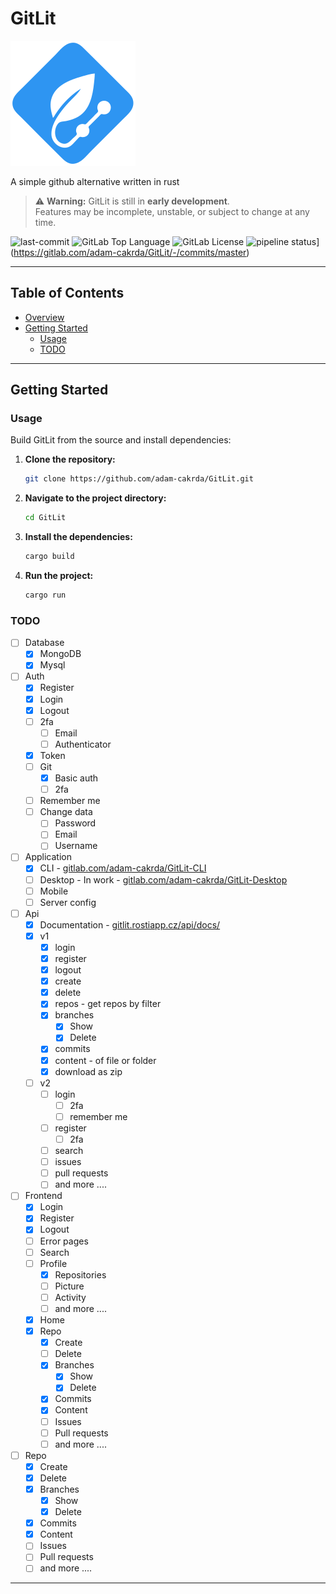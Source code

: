 # GitLit
![logo](https://raw.githubusercontent.com/adam-cakrda/GitLit/refs/heads/master/public/gitlit.svg)

A simple github alternative written in rust

> ⚠️ **Warning:** GitLit is still in **early development**.  
> Features may be incomplete, unstable, or subject to change at any time.

![last-commit](https://img.shields.io/gitlab/last-commit/adam-cakrda/GitLit?style=flat&logo=git&logoColor=white&color=0080ff)
![GitLab Top Language](https://img.shields.io/gitlab/languages/adam-cakrda%2FGitLit)
![GitLab License](https://img.shields.io/gitlab/license/adam-cakrda%2Fgitlit?color=green)
![pipeline status](https://gitlab.com/adam-cakrda/GitLit/badges/master/pipeline.svg)](https://gitlab.com/adam-cakrda/GitLit/-/commits/master)

---

## Table of Contents
- [Overview](#GitLit)
- [Getting Started](#getting-started)
    - [Usage](#usage)
    - [TODO](#todo)

---

## Getting Started

### Usage
Build GitLit from the source and install dependencies:

1. **Clone the repository:**
   ```sh
   git clone https://github.com/adam-cakrda/GitLit.git
   ```

2. **Navigate to the project directory:**
   ```sh
   cd GitLit
   ```

3. **Install the dependencies:**
   ```sh
   cargo build
   ```

4. **Run the project:**
   ```sh
   cargo run
   ```

### TODO

- [ ] Database
    - [x] MongoDB
    - [x] Mysql 
  
- [ ] Auth
    - [x] Register
    - [x] Login
    - [x] Logout
    - [ ] 2fa
        - [ ] Email
        - [ ] Authenticator
    - [x] Token
    - [ ] Git
        - [x] Basic auth
        - [ ] 2fa
    - [ ] Remember me
    - [ ] Change data
        - [ ] Password
        - [ ] Email
        - [ ] Username

- [ ] Application
    - [x] CLI - [gitlab.com/adam-cakrda/GitLit-CLI](https://gitlab.com/adam-cakrda/GitLit-CLI)
    - [ ] Desktop - In work - [gitlab.com/adam-cakrda/GitLit-Desktop](https://gitlab.com/adam-cakrda/GitLit-Desktop)
    - [ ] Mobile
    - [ ] Server config  
      
- [ ] Api
    - [x] Documentation - [gitlit.rostiapp.cz/api/docs/](https://gitlit.rostiapp.cz/api/docs/)
    - [x] v1
        - [x] login
        - [x] register
        - [x] logout
        - [x] create
        - [x] delete
        - [x] repos - get repos by filter
        - [x] branches
          - [x] Show
          - [x] Delete
        - [x] commits
        - [x] content - of file or folder
        - [x] download as zip
    - [ ] v2
        - [ ] login
          - [ ] 2fa
          - [ ] remember me
        - [ ] register
            - [ ] 2fa
        - [ ] search
        - [ ] issues
        - [ ] pull requests
        - [ ] and more ....
      
- [ ] Frontend
    - [x] Login
    - [x] Register
    - [x] Logout
    - [ ] Error pages
    - [ ] Search
    - [ ] Profile
        - [x] Repositories
        - [ ] Picture
        - [ ] Activity
        - [ ] and more ....
    - [x] Home
    - [x] Repo
      - [x] Create
      - [ ] Delete
      - [x] Branches
        - [x] Show
        - [x] Delete
      - [x] Commits
      - [x] Content
      - [ ] Issues
      - [ ] Pull requests
      - [ ] and more ....
  
- [ ] Repo
    - [x] Create
    - [x] Delete
    - [x] Branches
      - [x] Show
      - [x] Delete
    - [x] Commits
    - [x] Content
    - [ ] Issues
    - [ ] Pull requests
    - [ ] and more ....

---



